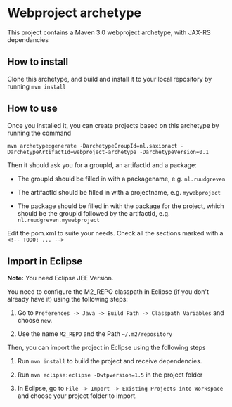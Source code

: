 # Webproject archetype
This project contains a Maven 3.0 webproject archetype, with JAX-RS dependancies

## How to install
Clone this archetype, and build and install it to your local repository by running `mvn install`

## How to use
Once you installed it, you can create projects based on this archetype by running the command

``mvn archetype:generate -DarchetypeGroupId=nl.saxionact -DarchetypeArtifactId=webproject-archetype -DarchetypeVersion=0.1``

Then it should ask you for a groupId, an artifactId and a package:

* The groupId should be filled in with a packagename, e.g. `nl.ruudgreven`

* The artifactId should be filled in with a projectname, e.g. `mywebproject`

* The package should be filled in with the package for the project, which should be the groupId followed by the artifactId, e.g. `nl.ruudgreven.mywebproject`


Edit the pom.xml to suite your needs. Check all the sections marked with a `<!-- TODO: ... -->`

## Import in Eclipse
**Note:** You need Eclipse JEE Version.

You need to configure the M2_REPO classpath in Eclipse (if you don't already have it) using the following steps:

1. Go to `Preferences -> Java -> Build Path -> Classpath Variables` and choose `new`.

2. Use the name `M2_REPO` and the Path `~/.m2/repository`

Then, you can import the project in Eclipse using the following steps

1. Run `mvn install` to build the project and receive dependencies.

2. Run `mvn eclipse:eclipse -Dwtpversion=1.5` in the project folder

3. In Eclipse, go to `File -> Import -> Existing Projects into Workspace` and choose your project folder to import.

